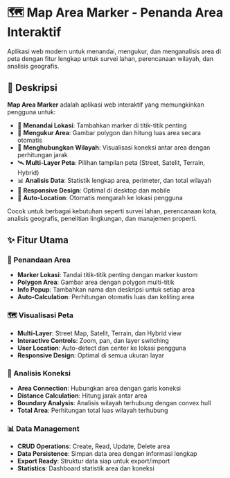# 🗺️ Map Area Marker - Penanda Area Interaktif

Aplikasi web modern untuk menandai, mengukur, dan menganalisis area di peta dengan fitur lengkap untuk survei lahan, perencanaan wilayah, dan analisis geografis.

## 📖 Deskripsi

**Map Area Marker** adalah aplikasi web interaktif yang memungkinkan pengguna untuk:

- 📍 **Menandai Lokasi**: Tambahkan marker di titik-titik penting
- 📐 **Mengukur Area**: Gambar polygon dan hitung luas area secara otomatis  
- 🔗 **Menghubungkan Wilayah**: Visualisasi koneksi antar area dengan perhitungan jarak
- 🛰️ **Multi-Layer Peta**: Pilihan tampilan peta (Street, Satelit, Terrain, Hybrid)
- 📊 **Analisis Data**: Statistik lengkap area, perimeter, dan total wilayah
- 📱 **Responsive Design**: Optimal di desktop dan mobile
- 🎯 **Auto-Location**: Otomatis mengarah ke lokasi pengguna

Cocok untuk berbagai kebutuhan seperti survei lahan, perencanaan kota, analisis geografis, penelitian lingkungan, dan manajemen properti.

## ✨ Fitur Utama

### 🎯 Penandaan Area
- **Marker Lokasi**: Tandai titik-titik penting dengan marker kustom
- **Polygon Area**: Gambar area dengan polygon multi-titik
- **Info Popup**: Tambahkan nama dan deskripsi untuk setiap area
- **Auto-Calculation**: Perhitungan otomatis luas dan keliling area

### 🗺️ Visualisasi Peta
- **Multi-Layer**: Street Map, Satelit, Terrain, dan Hybrid view
- **Interactive Controls**: Zoom, pan, dan layer switching
- **User Location**: Auto-detect dan center ke lokasi pengguna
- **Responsive Design**: Optimal di semua ukuran layar

### 🔗 Analisis Koneksi
- **Area Connection**: Hubungkan area dengan garis koneksi
- **Distance Calculation**: Hitung jarak antar area
- **Boundary Analysis**: Analisis wilayah terhubung dengan convex hull
- **Total Area**: Perhitungan total luas wilayah terhubung

### 📊 Data Management
- **CRUD Operations**: Create, Read, Update, Delete area
- **Data Persistence**: Simpan data area dengan informasi lengkap
- **Export Ready**: Struktur data siap untuk export/import
- **Statistics**: Dashboard statistik area dan koneksi
